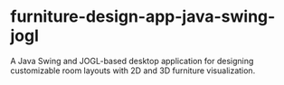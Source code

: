 # furniture-design-app-java-swing-jogl
 A Java Swing and JOGL-based desktop application for designing customizable room layouts with 2D and 3D furniture visualization.
